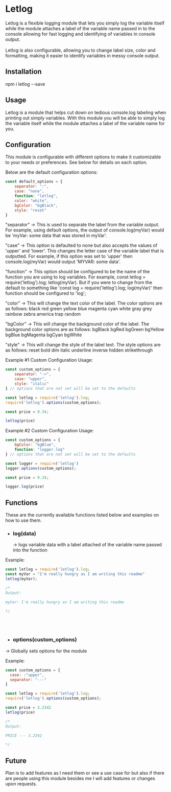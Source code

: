 Letlog
=================

Letlog is a flexible logging module that lets you simply log the variable itself while the module attaches a label of the variable name passed in to the console allowing for fast logging and identifying of variables in console output.
<br><br>
Letlog is also configurable, allowing you to change label size, color and formatting, making it easier to identify variables in messy console output.




Installation
------------

npm i letlog --save



Usage
-----

Letlog is a module that helps cut down on tedious console.log labeling when printing out simply variables. With this module you will be able to simply log the variable itself while the module attaches a label of the variable name for you.

Configuration
-------------
This module is configurable with different options to make it customizable to your needs or preferences. See below for details on each option.

Below are the default configuration options:
```js
const default_options = {
    separator: ":",
    case: "none",
    function: "letlog",
    color: "white",
    bgColor: "bgBlack",
    style: "reset"
}
```


"separator" -> This is used to separate the label from the variable output. For example, using default options, the output of console.log(myVar) would be 'myVar: some data that was stored in myVar'.

"case" -> This option is defaulted to none but also accepts the values of 'upper' and 'lower'. This changes the letter case of the variable label that is outputted. For example, if this option was set to 'upper' then console.log(myVar) would output 'MYVAR: some data'.

"function" -> This option should be configured to be the name of the function you are using to log variables. For example, const letlog = require('letlog').log; letlog(myVar). But if you were to change from the default to something like 'const log = require('letlog').log; log(myVar)' then function should be configured to 'log';

"color" -> This will change the text color of the label. The color options are as follows:
black
red
green
yellow
blue
magenta
cyan
white
gray
grey
rainbow
zebra
america
trap
random

"bgColor" -> This will change the background color of the label. The background color options are as follows:
bgBlack
bgRed
bgGreen
bgYellow
bgBlue
bgMagenta
bgCyan
bgWhite

"style" -> This will change the style of the label text. The style options are as follows:
reset
bold
dim
italic
underline
inverse
hidden
strikethrough


Example #1 Custom Configuration Usage:
```js
const custom_options = {
    separator: "->",
    case: "upper",
    style: "italic"
} // options that are not set will be set to the defaults

const letlog = require('letlog').log;
require('letlog').options(custom_options);

const price = 9.34;

letlog(price)
```

Example #2 Custom Configuration Usage:
```js
const custom_options = {
    bgColor: "bgBlue",
    function: "logger.log"
} // options that are not set will be set to the defaults

const logger = require('letlog')
logger.options(custom_options);

const price = 9.34;

logger.log(price)
```


 Functions
 -------

These are the currently available functions listed below and examples on how to use them.


 - <h3> log(data) </h3>

 	-> logs variable data with a label attached of the variable name passed into the function

  Example:
  ```js
  const letlog = require('letlog').log;
  const myVar = "I'm really hungry as I am writing this readme"
  letlog(myVar);

  /*
  Output:

  myVar: I'm really hungry as I am writing this readme

  */
  ```

<br><br>


  - <h3> options(custom_options) </h3>

   -> Globally sets options for the module

   Example:
   ```js
   const custom_options = {
     case: :"upper",
     separator: "---"
   }

   const letlog = require('letlog').log;
   require('letlog').options(custom_options);

   const price = 3.2342
   letlog(price)

   /*
   Output:

   PRICE --- 3.2342

   */
   ```




 Future
 ------

Plan is to add features as I need them or see a use case for but also if there are people using this module besides me I will add features or changes upon requests.
